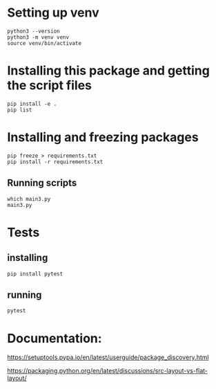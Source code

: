 

# Setting up venv
```
python3 --version
python3 -m venv venv
source venv/bin/activate
```


# Installing this package and getting the script files
```
pip install -e .
pip list
```


# Installing and freezing packages
```
pip freeze > requirements.txt
pip install -r requirements.txt

```




## Running scripts
```
which main3.py
main3.py
```



# Tests
## installing
```
pip install pytest
```
## running
```
pytest
```




# Documentation:
https://setuptools.pypa.io/en/latest/userguide/package_discovery.html

https://packaging.python.org/en/latest/discussions/src-layout-vs-flat-layout/


